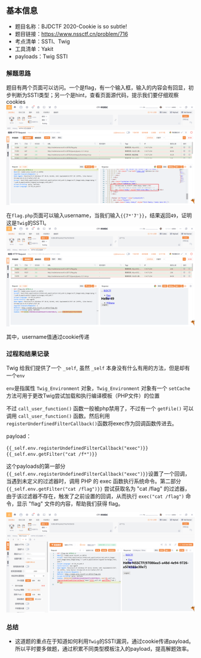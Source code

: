 ## 基本信息

- 题目名称：BJDCTF 2020-Cookie is so subtle!
- 题目链接：https://www.nssctf.cn/problem/716
- 考点清单：SSTI、Twig
- 工具清单：Yakit
- payloads：Twig SSTI

### 解题思路

题目有两个页面可以访问。一个是flag，有一个输入框，输入的内容会有回显，初步判断为SSTI类型；另一个是hint，查看页面源代码，提示我们要仔细观察cookies
![](images/BJDCTF%202020-Cookie%20is%20so%20subtle!-hint.png)

在`flag.php`页面可以输入username，当我们输入`{{7*'7'}}`，结果返回`49`，证明这是`Twig`的SSTI。
![](images/BJDCTF%202020-Cookie%20is%20so%20subtle!-test.png)

其中，username值通过cookie传递

### 过程和结果记录

Twig 给我们提供了一个 `_self`, 虽然 `_self` 本身没有什么有用的方法，但是却有一个`env`

`env`是指属性 `Twig_Environment` 对象，`Twig_Environment` 对象有一个 `setCache` 方法可用于更改Twig尝试加载和执行编译模板（PHP文件）的位置

不过 `call_user_function()` 函数一般被php禁用了，不过有一个 `getFile()` 可以调用 `call_user_function()` 函数。然后利用`registerUnderfinedFilterCallback()`函数将exec作为回调函数传进去。

payload：
```
{{_self.env.registerUndefinedFilterCallback("exec")}}{{_self.env.getFilter("cat /f*")}}
```


这个payloads的第一部分 `{{_self.env.registerUndefinedFilterCallback("exec")}}`设置了一个回调，当遇到未定义的过滤器时，调用 PHP 的 exec 函数执行系统命令。第二部分 `{{_self.env.getFilter("cat /flag")}}` 尝试获取名为 "cat /flag" 的过滤器，由于该过滤器不存在，触发了之前设置的回调，从而执行 `exec("cat /flag")` 命令，显示 "flag" 文件的内容，帮助我们获得 flag。

![](images/BJDCTF%202020-Cookie%20is%20so%20subtle!-flag.png)

### 总结

- 这道题的重点在于知道如何利用`Twig`的SSTI漏洞，通过cookie传递payload。所以平时要多做题，通过积累不同类型模板注入的payload，提高解题效率。
